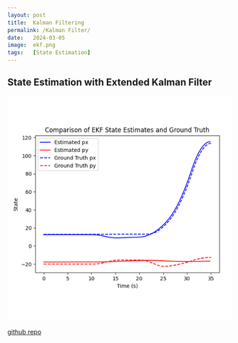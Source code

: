 ```yaml
---
layout: post
title:  Kalman Filtering
permalink: /Kalman Filter/
date:   2024-03-05
image:  ekf.png
tags:   [State Estimation]
---
```

## State Estimation with Extended Kalman Filter

![rrt](../img/ekf.png)

[github repo](https://github.com/ashwath-karthikeyan/kalman-filter.git)